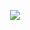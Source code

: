<p align="center">
  <a href="https://github.com/nan403">
    <img src="https://github-readme-stats.vercel.app/api?username=nan403&count_private=true&show_icons=true&hide=contribs&include_all_commits=true&theme=vue" />
  </a>
</p>
